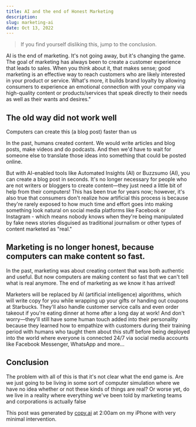```yaml
---
title: AI and the end of Honest Marketing
description: 
slug: marketing-ai
date: Oct 13, 2022
---
```


> If you find yourself disliking this, jump to the conclusion.

AI is the end of marketing. It's not going away, but it's changing the game. The goal of marketing has always been to create a customer experience that leads to sales. When you think about it, that makes sense; good marketing is an effective way to reach customers who are likely interested in your product or service. What's more, it builds brand loyalty by allowing consumers to experience an emotional connection with your company via high-quality content or products/services that speak directly to their needs as well as their wants and desires."


## The old way did not work well

Computers can create this (a blog post) faster than us


In the past, humans created content. We would write articles and blog posts, make videos and do podcasts. And then we'd have to wait for someone else to translate those ideas into something that could be posted online.


But with AI-enabled tools like Automated Insights (AI) or Buzzsumo (AI), you can create a blog post in seconds. It's no longer necessary for people who are not writers or bloggers to create content—they just need a little bit of help from their computers! This has been true for years now; however, it's also true that consumers don't realize how artificial this process is because they're rarely exposed to how much time and effort goes into making something look natural on social media platforms like Facebook or Instagram - which means nobody knows when they're being manipulated by fake news stories disguised as traditional journalism or other types of content marketed as "real."


## Marketing is no longer honest, because computers can make content so fast.


In the past, marketing was about creating content that was both authentic and useful. But now computers are making content so fast that we can't tell what is real anymore. The end of marketing as we know it has arrived!


Marketers will be replaced by AI (artificial intelligence) algorithms, which will write copy for you while wrapping up your gifts or handing out coupons at Starbucks. They'll also handle customer service calls and even order takeout if you're eating dinner at home after a long day at work! And don't worry—they'll still have some human touch added into their personality because they learned how to empathize with customers during their training period with humans who taught them about this stuff before being deployed into the world where everyone is connected 24/7 via social media accounts like Facebook Messenger, WhatsApp and more...


## Conclusion


The problem with all of this is that it's not clear what the end game is. Are we just going to be living in some sort of computer simulation where we have no idea whether or not these kinds of things are real? Or worse yet, do we live in a reality where everything we've been told by marketing teams and corporations is actually false



This post was generated by [copy.ai](https://www.copy.ai/) at 2:00am on my iPhone with very minimal intervention.